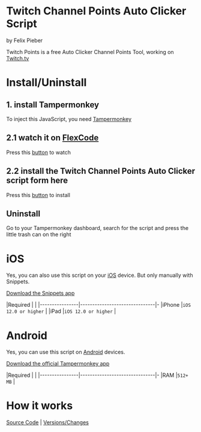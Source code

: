 # Twitch Channel Points Auto Clicker Script
by Felix Pieber



Twitch Points is a free Auto Clicker Channel Points Tool, working on [Twitch.tv](https://www.twitch.tv/)

# Install/Uninstall
## 1. install Tampermonkey
To inject this JavaScript, you need [Tampermonkey](http://tampermonkey.net/)

## 2.1 watch it on [FlexCode](https://felixpieber.github.io/web/projects/FlexCode/)
Press this [button](https://felixpieber.github.io/web/projects/FlexCode/index.html#twitchpoints) to watch

## 2.2 install the Twitch Channel Points Auto Clicker script form here
Press this [button](https://felixpieber.github.io/web/projects/Downloads/Twitch.Points.user.js) to install

## Uninstall
Go to your Tampermonkey dashboard, search for the script and press the little trash can on the right

# iOS
Yes, you can also use this script on your [iOS](https://en.wikipedia.org/wiki/IOS) device. But only manually with Snippets.

[Download the Snippets app](https://apps.apple.com/us/app/safari-snippets/id1126048257)

|Required        |                          	 |
|----------------|-------------------------------|-
|iPhone			 |`iOS 12.0 or higher`           |
|iPad         	 |`iOS 12.0 or higher`           |


# Android
Yes, you can use this script on [Android](https://en.wikipedia.org/wiki/Android_%28operating_system%29) devices.

[Download the official Tampermonkey app](https://play.google.com/store/apps/details?id=net.biniok.tampermonkey)

|Required        |                          	 |
|----------------|-------------------------------|-
|RAM		 	 |`512+ MB`           			 |

# How it works
[Source Code](https://github.com/felixpieber/web/blob/main/projects/Downloads/Twitch.Points.user.js) | [Versions/Changes](https://github.com/felixpieber/web/commits/main/projects/Downloads/Twitch.Points.user.js)